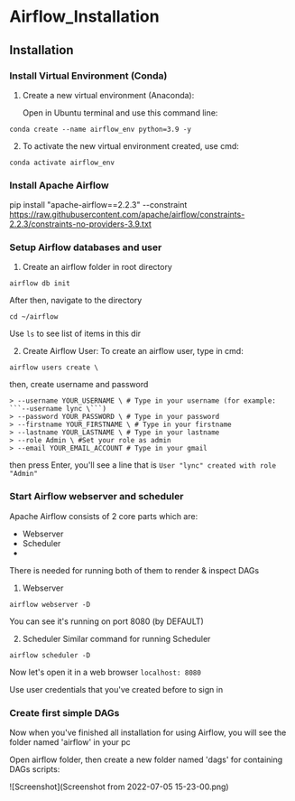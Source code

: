 # Airflow_Installation

## Installation

### Install Virtual Environment (Conda)

   1. Create a new virtual environment (Anaconda):
   
      Open in Ubuntu terminal and use this command line:
   
   ```
   conda create --name airflow_env python=3.9 -y 
   ```
   2. To activate the new virtual environment created, use cmd:
   ```
   conda activate airflow_env
   ```
   
### Install Apache Airflow

   pip install "apache-airflow==2.2.3" --constraint https://raw.githubusercontent.com/apache/airflow/constraints-2.2.3/constraints-no-providers-3.9.txt
   
### Setup Airflow databases and user
   1. Create an airflow folder in root directory

   ```
   airflow db init
   ```
   After then, navigate to the directory
   
   ```
   cd ~/airflow
   ```
   Use ```ls``` to see list of items in this dir
   
   2. Create Airflow User:
   To create an airflow user, type in cmd:
   ```
   airflow users create \
   ```
   then, create username and password
   ```
   > --username YOUR_USERNAME \ # Type in your username (for example: ```--username lync \```)
   > --password YOUR_PASSWORD \ # Type in your password
   > --firstname YOUR_FIRSTNAME \ # Type in your firstname
   > --lastname YOUR_LASTNAME \ # Type in your lastname
   > --role Admin \ #Set your role as admin
   > --email YOUR_EMAIL_ACCOUNT # Type in your gmail
   ```
   then press Enter, you'll see a line that is  ```User "lync" created with role "Admin"```
   
### Start Airflow webserver and scheduler
   Apache Airflow consists of 2 core parts which are:
   * Webserver
   * Scheduler
   * 
   There is needed for running both of them to render & inspect DAGs
   1. Webserver
   ```
   airflow webserver -D
   ```
   You can see it's running on port 8080 (by DEFAULT) 
   
   2. Scheduler
   Similar command for running Scheduler
   ```
   airflow scheduler -D
   ```
   Now let's open it in a web browser ```localhost: 8080```
   
   Use user credentials that you've created before to sign in
   
### Create first simple DAGs

   Now when you've finished all installation for using Airflow, you will see the folder named 'airflow' in your pc
   
   Open airflow folder, then create a new folder named 'dags' for containing DAGs scripts:
   
   ![Screenshot](Screenshot from 2022-07-05 15-23-00.png)

   
   

   
